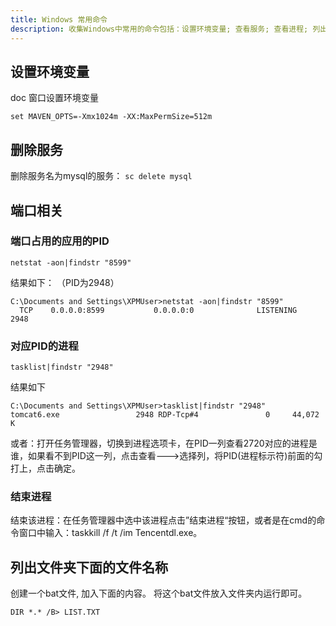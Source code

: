 ```yaml
---
title: Windows 常用命令 
description: 收集Windows中常用的命令包括：设置环境变量; 查看服务; 查看进程; 列出文件夹名字等;
---
```

## 设置环境变量
doc 窗口设置环境变量
```
set MAVEN_OPTS=-Xmx1024m -XX:MaxPermSize=512m
```

## 删除服务
删除服务名为mysql的服务： `sc delete mysql`
## 端口相关
### 端口占用的应用的PID

```
netstat -aon|findstr "8599"
```
结果如下： （PID为2948）
```
C:\Documents and Settings\XPMUser>netstat -aon|findstr "8599"
  TCP    0.0.0.0:8599           0.0.0.0:0              LISTENING       2948
```
### 对应PID的进程
```
tasklist|findstr "2948"
```
结果如下
```
C:\Documents and Settings\XPMUser>tasklist|findstr "2948"
tomcat6.exe                 2948 RDP-Tcp#4               0     44,072 K
```
或者：打开任务管理器，切换到进程选项卡，在PID一列查看2720对应的进程是谁，如果看不到PID这一列，点击查看--->选择列，将PID(进程标示符)前面的勾打上，点击确定。
### 结束进程
结束该进程：在任务管理器中选中该进程点击”结束进程“按钮，或者是在cmd的命令窗口中输入：taskkill /f /t /im Tencentdl.exe。

## 列出文件夹下面的文件名称
创建一个bat文件, 加入下面的内容。 将这个bat文件放入文件夹内运行即可。
```
DIR *.* /B> LIST.TXT
```